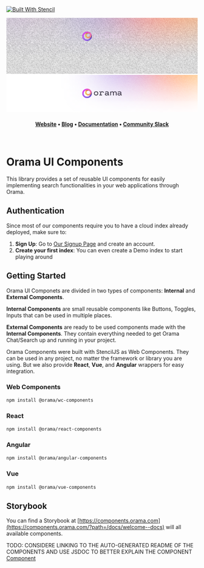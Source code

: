 [![Built With Stencil](https://img.shields.io/badge/-Built%20With%20Stencil-16161d.svg?logo=data%3Aimage%2Fsvg%2Bxml%3Bbase64%2CPD94bWwgdmVyc2lvbj0iMS4wIiBlbmNvZGluZz0idXRmLTgiPz4KPCEtLSBHZW5lcmF0b3I6IEFkb2JlIElsbHVzdHJhdG9yIDE5LjIuMSwgU1ZHIEV4cG9ydCBQbHVnLUluIC4gU1ZHIFZlcnNpb246IDYuMDAgQnVpbGQgMCkgIC0tPgo8c3ZnIHZlcnNpb249IjEuMSIgaWQ9IkxheWVyXzEiIHhtbG5zPSJodHRwOi8vd3d3LnczLm9yZy8yMDAwL3N2ZyIgeG1sbnM6eGxpbms9Imh0dHA6Ly93d3cudzMub3JnLzE5OTkveGxpbmsiIHg9IjBweCIgeT0iMHB4IgoJIHZpZXdCb3g9IjAgMCA1MTIgNTEyIiBzdHlsZT0iZW5hYmxlLWJhY2tncm91bmQ6bmV3IDAgMCA1MTIgNTEyOyIgeG1sOnNwYWNlPSJwcmVzZXJ2ZSI%2BCjxzdHlsZSB0eXBlPSJ0ZXh0L2NzcyI%2BCgkuc3Qwe2ZpbGw6I0ZGRkZGRjt9Cjwvc3R5bGU%2BCjxwYXRoIGNsYXNzPSJzdDAiIGQ9Ik00MjQuNywzNzMuOWMwLDM3LjYtNTUuMSw2OC42LTkyLjcsNjguNkgxODAuNGMtMzcuOSwwLTkyLjctMzAuNy05Mi43LTY4LjZ2LTMuNmgzMzYuOVYzNzMuOXoiLz4KPHBhdGggY2xhc3M9InN0MCIgZD0iTTQyNC43LDI5Mi4xSDE4MC40Yy0zNy42LDAtOTIuNy0zMS05Mi43LTY4LjZ2LTMuNkgzMzJjMzcuNiwwLDkyLjcsMzEsOTIuNyw2OC42VjI5Mi4xeiIvPgo8cGF0aCBjbGFzcz0ic3QwIiBkPSJNNDI0LjcsMTQxLjdIODcuN3YtMy42YzAtMzcuNiw1NC44LTY4LjYsOTIuNy02OC42SDMzMmMzNy45LDAsOTIuNywzMC43LDkyLjcsNjguNlYxNDEuN3oiLz4KPC9zdmc%2BCg%3D%3D&colorA=16161d&style=flat-square)](https://stenciljs.com)

<p align="center">
  <img src="/misc/readme/orama-readme-dark.png#gh-dark-mode-only" />
  <img src="/misc/readme/orama-readme-light.png#gh-light-mode-only" />
</p>
<h4 align="center">
  <a href="https://orama.com?utm_source=github">Website</a> •
  <a href="https://orama.com/blog?utm_source=github">Blog</a> •
  <a href="https://docs.orama.com?utm_source=github">Documentation</a> •
  <a href="https://orama.to/slack">Community Slack</a>
</h4>
<br />

# Orama UI Components

This library provides a set of reusable UI components for easily implementing search functionalities in your web applications through Orama.

## Authentication

Since most of our components require you to have a cloud index already deployed, make sure to:

1. **Sign Up**: Go to [Our Signup Page](https://cloud.oramasearch.com/auth/signup) and create an account.
2. **Create your first index**: You can even create a Demo index to start playing around

## Getting Started

Orama UI Componets are divided in two types of components: **Internal** and **External Components**.

**Internal Components** are small reusable components like Buttons, Toggles, Inputs that can be used in multiple places.

**External Components** are ready to be used components made with the **Internal Components**. They contain everything needed to get Orama Chat/Search up and running in your project.

Orama Components were built with StencilJS as Web Components. They can be used in any project, no matter the framework or library you are using. But we also provide **React**, **Vue**, and **Angular** wrappers for easy integration.

### Web Components

```bash
npm install @orama/wc-components
```

### React

```bash
npm install @orama/react-components
```

### Angular

```bash
npm install @orama/angular-components
```

### Vue

```bash
npm install @orama/vue-components
```

## Storybook

You can find a Storybook at [https://components.orama.com](https://components.orama.com/?path=/docs/welcome--docs) will all available components.

TODO: CONSIDERE LINKING TO THE AUTO-GENERATED README OF THE COMPONENTS AND USE JSDOC TO BETTER EXPLAIN THE COMPONENT
[Component](./packages/ui-stencil/src/components/orama-chat-box/readme.md)
